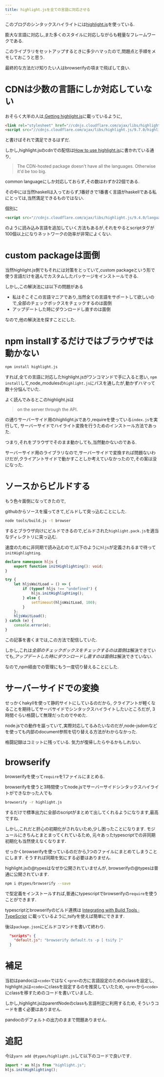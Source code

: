 ```yaml
---
title: highlight.jsを全ての言語に対応させる
---
```


このブログのシンタックスハイライトには[highlight.js](https://highlightjs.org/)を使っている.

膨大な言語に対応し,また多くのスタイルに対応しながらも軽量なフレームワークである.

このライブラリをセットアップするときに多少ハマったので,問題点と手順をメモしておこうと思う.

最終的な方法だけ知りたい人はbrowserifyの項まで飛ばして良い.

# CDNは少数の言語にしか対応していない

おそらく大半の人は,[Getting highlight.js](https://highlightjs.org/download/)に載っているように,

~~~html
<link rel="stylesheet" href="//cdnjs.cloudflare.com/ajax/libs/highlight.js/9.7.0/styles/default.min.css">
<script src="//cdnjs.cloudflare.com/ajax/libs/highlight.js/9.7.0/highlight.min.js"></script>
~~~

と書けばそれで満足できるはずだ.

しかし,highlight.jsのcdnでの配信は[How to use highlight.js](https://highlightjs.org/usage/)に書かれている通り,

>The CDN-hosted package doesn't have all the languages. Otherwise it'd be too big.

common languageにしか対応しておらず,その数はわずか22個である.

その中には当然haskellは入っておらず,1番好きで1番書く言語がhaskellである私にとっては,当然満足できるものではない.

個別に

~~~html
<script src="//cdnjs.cloudflare.com/ajax/libs/highlight.js/9.4.0/languages/go.min.js"></script>
~~~

のように読み込み言語を追加していく方法もあるが,それをやるとscriptタグが100個以上になりネットワークの効率が非常によくない.

# custom packageは面倒

当然highlight.js側でもそれには対策をとっていて,custom packageという形で使う言語だけを選んでカスタムしたパッケージをインストールできる.

しかし,この解決法には以下の問題がある

* 私はそこそこの言語マニアであり,当然全ての言語をサポートして欲しいので,全部のチェックボックスをチェックするのは面倒
* アップデートした時にダウンロードし直すのは面倒

なので,他の解決法を探すことにした.

# npm installするだけではブラウザでは動かない

~~~sh
npm install highlight.js
~~~

すれば,全ての言語に対応したhighlight.jsがワンコマンドで手に入ると思い,
`npm install`して,node_modulesの`highlight.js`にパスを通したが,動かずハマって数十分悩んでいた.

よく読んでみるとこのhighlight.jsは

>on the server through the API.

の通りサーバーサイド用のhighlight.jsであり,requireを使っている`index.js`を実行して,
サーバーサイドでハイライト変換を行うためのインストール方法であった.

つまり,それをブラウザでそのまま動かしても,当然動かないのである.

サーバーサイド用のライブラリなので,サーバーサイドで変換すれば問題ないわけだが,クライアントサイドで動かすことしか考えていなかったので,その案は没になった.

# ソースからビルドする

もう色々面倒になってきたので,

githubからソースを撮ってきて,ビルドして突っ込むことにした.

~~~sh
node tools/build.js -t browser
~~~

するとブラウザ向けにビルドできるので,ビルドされた`highlight.pack.js`を適当なディレクトリに突っ込む.

速度のために非同期で読み込むので,以下のように`hljs`が定義されるまで待って`initHighlighting`.

~~~ts
declare namespace hljs {
    export function initHighlighting(): void;
}

try {
    let hljsWaitLoad = () => {
        if (typeof hljs !== "undefined") {
            hljs.initHighlighting();
        } else {
            setTimeout(hljsWaitLoad, 100);
        }
    };
    hljsWaitLoad();
} catch (e) {
    console.error(e);
}
~~~

この記事を書くまでは,この方法で配信していた.

しかし,これは*全部のチェックボックスをチェックするのは面倒*は解決できていても,*アップデートした時にダウンロードし直すのは面倒*は解決できていない.

なので,npm経由での管理にもう一度切り替えることにした.

# サーバーサイドでの変換

せっかくhakyllを使って静的サイトにしているのだから,
クライアントが軽くなることを期待してサーバサイドでシンタックスハイライトしたいところだが,
3時間ぐらい格闘して無理だったのでやめた.

node.jsでの動作を謳っていて,実際対応してるみたいなのだが,node-jsdomなどを使っても内部のdocument参照を切り替える方法がわからなかった.

格闘記録はコミットに残っている.
気力が復帰したらやるかもしれない.

# browserify

browserifyを使って`require`を1ファイルにまとめる.

browserifyを使うと3時間使ってnode.jsでサーバーサイドシンタックスハイライトができなかった人でも

~~~sh
browserify -r highlight.js
~~~

するだけで標準出力に全部のscriptがまとめて出してくれるようになります,最高ですね.

しかし,これだと肝心の初期化がされないため,少し困ったことになります.
モジュールにきちんとまとまってくれているため,
元々あったtypescriptでの非同期初期化も当然使えなくなります.

せっかくbrowserifyを使っているのだから,1つのファイルにまとめてしまうことにします.
そうすれば同期を気にする必要はありません.

highlight.jsの@typesはなぜか公開されていませんが,
browserifyの@typesは普通に公開されています.

~~~sh
npm i @types/browserify --save
~~~

で型定義をインストールすれば,普通にtypescriptでbrowserifyの`require`を使うことができます.

typescriptとbrowserifyのビルド連携は
[Integrating with Build Tools · TypeScript](https://www.typescriptlang.org/docs/handbook/integrating-with-build-tools.html)
に載っているように,tsifyを使えば簡単にできます.

後は`package.json`にビルドコマンドを書いて終わり.

~~~json
  "scripts": {
    "default.js": "browserify default.ts -p [ tsify ]"
  }
~~~

# 補足

当初はpandocは`<code>`ではなく`<pre>`の方に言語設定のためのclassを設定し,
highlight.jsは`<code>`にclassを設定するのを推奨していたため,
`<pre>`から`<code>`にclassを移すためのコードを書いていました.

しかし,highlight.jsはparentNodeのclassも言語判定に利用するため,
そういうコードを書く必要はありません.

pandocのデフォルトの出力のままで問題ありません.

# 追記

今は`yarn add @types/highlight.js`して以下のコードで良いです.

~~~ts
import * as hljs from "highlight.js";
hljs.initHighlighting();
~~~
